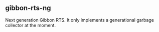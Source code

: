 ## gibbon-rts-ng

Next generation Gibbon RTS. It only implements
a generational garbage collector at the moment.
